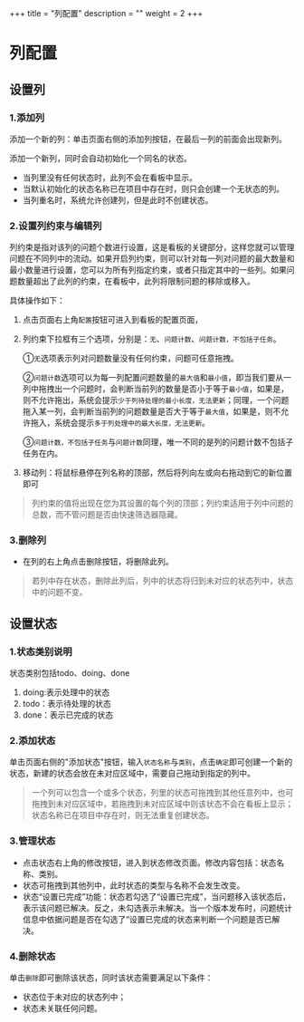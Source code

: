 ﻿+++
title = "列配置"
description = ""
weight = 2
+++

<h1 id="1">列配置</h1>
    
## 设置列

### 1.添加列

添加一个新的列：单击页面右侧的添加列按钮，在最后一列的前面会出现新列。

添加一个新列，同时会自动初始化一个同名的状态。

- 当列里没有任何状态时，此列不会在看板中显示。
- 当默认初始化的状态名称已在项目中存在时，则只会创建一个无状态的列。
- 当列重名时，系统允许创建列，但是此时不创建状态。

### 2.设置列约束与编辑列

列约束是指对该列的问题个数进行设置，这是看板的关键部分，这样您就可以管理问题在不同列中的流动。如果开启列约束，则可以针对每一列对问题的最大数量和最小数量进行设置，您可以为所有列指定约束，或者只指定其中的一些列。如果问题数量超出了此列的约束，在看板中，此列将限制问题的移除或移入。

具体操作如下：

1. 点击页面右上角`配置`按钮可进入到看板的配置页面，

2. 列约束下拉框有三个选项，分别是：`无`、`问题计数`、`问题计数，不包括子任务`。

    ①`无`选项表示列对问题数量没有任何约束，问题可任意拖拽。
    
    ②`问题计数`选项可以为每一列配置问题数量的`最大值`和`最小值`，即当我们要从一列中拖拽出一个问题时，会判断当前列的数量是否小于等于`最小值`，如果是，则不允许拖出，系统会提示`少于列待处理的最小长度，无法更新`；同理，一个问题拖入某一列，会判断当前列的问题数量是否大于等于`最大值`，如果是，则不允许拖入，系统会提示`多于列处理中的最大长度，无法更新`。
    
    ③`问题计数，不包括子任务`与`问题计数`同理，唯一不同的是列的问题计数不包括子任务在内。 

3. 移动列：将鼠标悬停在列名称的顶部，然后将列向左或向右拖动到它的新位置即可


<blockquote class="note">

列约束的值将出现在您为其设置的每个列的顶部；列约束适用于列中问题的总数，而不管问题是否由快速筛选器隐藏。 

</blockquote>


### 3.删除列

- 在列的右上角点击删除按钮，将删除此列。

<blockquote class="note">
若列中存在状态，删除此列后，列中的状态将归到未对应的状态列中，状态中的问题不变。 
</blockquote>

## 设置状态

### 1.状态类别说明

状态类别包括todo、doing、done

1. doing:表示处理中的状态
2. todo：表示待处理的状态
3. done：表示已完成的状态

### 2.添加状态

单击页面右侧的"添加状态"按钮，输入`状态名称`与`类别`，点击`确定`即可创建一个新的状态，新建的状态会放在未对应区域中，需要自己拖动到指定的列中。

<blockquote class="note">

一个列可以包含一个或多个状态，列里的状态可拖拽到其他任意列中，也可拖拽到未对应区域中，若拖拽到未对应区域中则该状态不会在看板上显示；状态名称已在项目中存在时，则无法重复创建状态。 

</blockquote>


### 3.管理状态

- 点击状态右上角的修改按钮，进入到状态修改页面。修改内容包括：状态名称、类别。
- 状态可拖拽到其他列中，此时状态的类型与名称不会发生改变。
- 状态“设置已完成”功能：状态若勾选了“设置已完成”，当问题移入该状态后，表示该问题已解决。反之，未勾选表示未解决。当一个版本发布时，问题统计信息中依据问题是否在勾选了“设置已完成的状态来判断一个问题是否已解决。


### 4.删除状态
单击`删除`即可删除该状态，同时该状态需要满足以下条件：

- 状态位于未对应的状态列中；
- 状态未关联任何问题。







